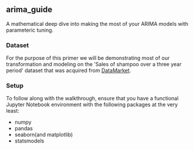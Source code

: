## arima_guide
A mathematical deep dive into making the most of your ARIMA models with parameteric tuning.

### Dataset
For the purpose of this primer we will be demonstrating most of our transformation and modeling on the 'Sales of shampoo over a three year period' dataset that was acquired from [DataMarket](https://datamarket.com/data/set/22r0/sales-of-shampoo-over-a-three-year-period).

### Setup
To follow along with the walkthrough, ensure that you have a functional Jupyter Notebook environment with the following packages at the very least:
+ numpy
+ pandas
+ seaborn(and matplotlib)
+ statsmodels
